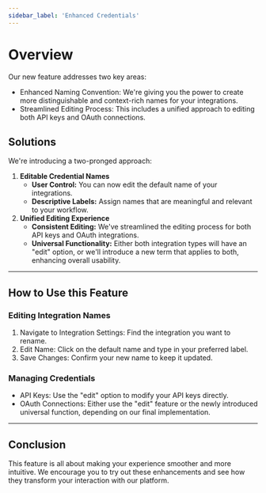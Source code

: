```yaml
---
sidebar_label: 'Enhanced Credentials'
---
```

# Overview

Our new feature addresses two key areas:

- Enhanced Naming Convention: We're giving you the power to create more distinguishable and context-rich names for your integrations.
- Streamlined Editing Process: This includes a unified approach to editing both API keys and OAuth connections.

## Solutions

We're introducing a two-pronged approach:

1. **Editable Credential Names**
   - **User Control:** You can now edit the default name of your integrations.
   - **Descriptive Labels:** Assign names that are meaningful and relevant to your workflow.
2. **Unified Editing Experience**
   - **Consistent Editing:** We've streamlined the editing process for both API keys and OAuth integrations.
   - **Universal Functionality:** Either both integration types will have an "edit" option, or we'll introduce a new term that applies to both, enhancing overall usability.

***

## How to Use this Feature

### Editing Integration Names

1. Navigate to Integration Settings: Find the integration you want to rename.
2. Edit Name: Click on the default name and type in your preferred label.
3. Save Changes: Confirm your new name to keep it updated.

### Managing Credentials

- API Keys: Use the "edit" option to modify your API keys directly.
- OAuth Connections: Either use the "edit" feature or the newly introduced universal function, depending on our final implementation.

***

## Conclusion

This feature is all about making your experience smoother and more intuitive. We encourage you to try out these enhancements and see how they transform your interaction with our platform.
